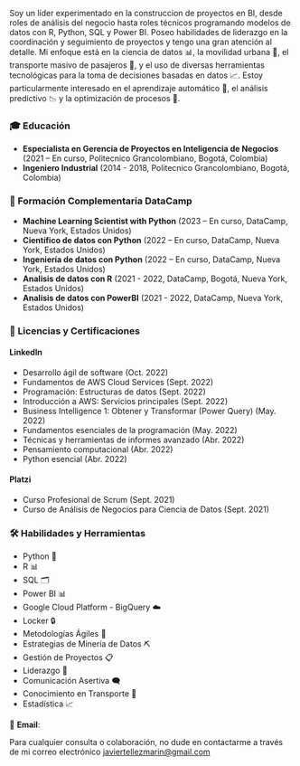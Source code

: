 
Soy un líder experimentado en la construccion de proyectos en BI, desde roles de análisis del negocio hasta roles técnicos programando modelos de datos con R, Python, SQL y Power BI. Poseo habilidades de liderazgo en la coordinación y seguimiento de proyectos y tengo una gran atención al detalle. Mi enfoque está en la ciencia de datos 📊, la movilidad urbana 🌱, el transporte masivo de pasajeros 🚌, y el uso de diversas herramientas tecnológicas para la toma de decisiones basadas en datos 📈.
Estoy particularmente interesado en el aprendizaje automático 🤖, el análisis predictivo 📉 y la optimización de procesos 🔄.


### 🎓 Educación

- **Especialista en Gerencia de Proyectos en Inteligencia de Negocios** (2021 – En curso, Politecnico Grancolombiano, Bogotá, Colombia)
- **Ingeniero Industrial** (2014 - 2018, Politecnico Grancolombiano, Bogotá, Colombia)

### 📘 Formación Complementaria DataCamp

- **Machine Learning Scientist with Python** (2023 – En curso, DataCamp, Nueva York, Estados Unidos)
- **Científico de datos con Python** (2022 – En curso, DataCamp, Nueva York, Estados Unidos)
- **Ingeniería de datos con Python** (2022 – En curso, DataCamp, Nueva York, Estados Unidos)
- **Analisis de datos con R** (2021 - 2022, DataCamp, Bogotá, Nueva York, Estados Unidos)
- **Analisis de datos con PowerBI** (2021 - 2022, DataCamp, Nueva York, Estados Unidos)

### 📜 Licencias y Certificaciones

#### LinkedIn
- Desarrollo ágil de software (Oct. 2022)
- Fundamentos de AWS Cloud Services (Sept. 2022)
- Programación: Estructuras de datos (Sept. 2022)
- Introducción a AWS: Servicios principales (Sept. 2022)
- Business Intelligence 1: Obtener y Transformar (Power Query) (May. 2022)
- Fundamentos esenciales de la programación (May. 2022)
- Técnicas y herramientas de informes avanzado (Abr. 2022)
- Pensamiento computacional (Abr. 2022)
- Python esencial (Abr. 2022)

#### Platzi
- Curso Profesional de Scrum (Sept. 2021)
- Curso de Análisis de Negocios para Ciencia de Datos (Sept. 2021)


### 🛠️ Habilidades y Herramientas

- Python 🐍
- R 📊
- SQL 🗂️
- Power BI 📊
- Google Cloud Platform - BigQuery ☁️
- Locker 🔒
- Metodologías Ágiles 🔄
- Estrategias de Minería de Datos ⛏️
- Gestión de Proyectos 📋
- Liderazgo 👥
- Comunicación Asertiva 🗨️
- Conocimiento en Transporte 🚌
- Estadística 📈

📧 **Email**: 

Para cualquier consulta o colaboración, no dude en contactarme a través de mi correo electrónico
[javiertellezmarin@gmail.com](mailto:javiertellezmarin@gmail.com)

